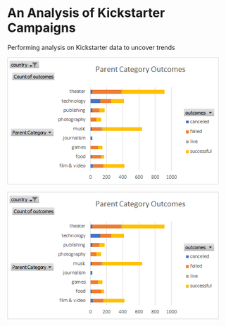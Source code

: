 # An Analysis of Kickstarter Campaigns
Performing analysis on Kickstarter data to uncover trends

![Outcomes based on Launch Dates](https://github.com/rjchiang/kickstarter-analysis/blob/master/Parent%20Category%20Outcomes.png)

![Parent Category Outcomes](https://github.com/rjchiang/kickstarter-analysis/blob/master/Parent%20Category%20Outcomes.png)
